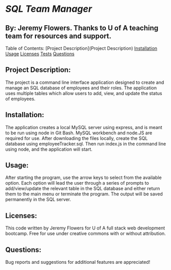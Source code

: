 # *SQL Team Manager*
## By: Jeremy Flowers. Thanks to U of A teaching team for resources and support.
        
Table of Contents:
[Project Description](Project Description)
[Installation](Installation)
[Usage](Usage)
[Licenses](Licenses)
[Tests](Tests)
[Questions](Questions)
        
        
## Project Description: 
The project is a command line interface application designed to create and manage an SQL database of employees and their roles. The application uses multiple tables which allow users to add, view, and update the status of employees. 
        
## Installation: 
The application creates a local MySQL server using express, and is meant to be run using node in Git Bash. MySQL workbench and node.JS are required for use. After downloading the files locally, create the SQL database using employeeTracker.sql. Then run index.js in the command line using node, and the application will start.
        
## Usage: 
After starting the program, use the arrow keys to select from the available option. Each option will lead the user through a series of prompts to add/view/update the relevant table in the SQL database and either return them to the main menu or terminate the program. The output will be saved permanently in the SQL server.
        
## Licenses: 
This code written by Jeremy Flowers for U of A full stack web development bootcamp. Free for use under creative commons with or without attribution. 
        
## Questions:
Bug reports and suggestions for additional features are appreciated!
        

